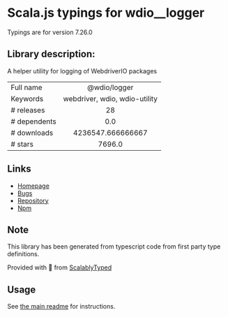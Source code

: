 
# Scala.js typings for wdio__logger

Typings are for version 7.26.0

## Library description:
A helper utility for logging of WebdriverIO packages

|                    |                 |
| ------------------ | :-------------: |
| Full name          | @wdio/logger |
| Keywords           | webdriver, wdio, wdio-utility |
| # releases         | 28 |
| # dependents       | 0.0 |
| # downloads        | 4236547.666666667 |
| # stars            | 7696.0 |

## Links
- [Homepage](https://github.com/webdriverio/webdriverio/tree/main/packages/wdio-logger)
- [Bugs](https://github.com/webdriverio/webdriverio/issues)
- [Repository](https://github.com/webdriverio/webdriverio)
- [Npm](https://www.npmjs.com/package/%40wdio%2Flogger)
    


## Note
This library has been generated from typescript code from first party type definitions.

Provided with :purple_heart: from [ScalablyTyped](https://github.com/oyvindberg/ScalablyTyped)

## Usage
See [the main readme](../../readme.md) for instructions.


